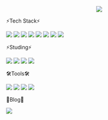 <div align="center">
  <img src="https://github.com/BB545/BB545/blob/main/Welcome%20to%20Hyunhee%E2%80%99s%20Github.gif" />
</div>



⚡Tech Stack⚡


<img src="https://img.shields.io/badge/html5-E34F26.svg?style=for-the-badge&logo=HTML5&logoColor=white" />
<img src="https://img.shields.io/badge/css3-1572B6.svg?style=for-the-badge&logo=CSS3&logoColor=white" />
<img src="https://img.shields.io/badge/javascript-F7DF1E.svg?style=for-the-badge&logo=JavaScript&logoColor=black" />
<img src="https://img.shields.io/badge/react-20232a.svg?style=for-the-badge&logo=react&logoColor=61DAFB" />


<img src="https://img.shields.io/badge/python-3776AB.svg?style=for-the-badge&logo=Python&logoColor=yellow" />
<img src="https://img.shields.io/badge/pandas-150458.svg?style=for-the-badge&logo=pandas&logoColor=white" />
<img src="https://img.shields.io/badge/numpy-013243.svg?style=for-the-badge&logo=NumPy&logoColor=white" />
<img src="https://img.shields.io/badge/mysql-4479A1.svg?style=for-the-badge&logo=MySQL&logoColor=white" />



⚡Studing⚡


<img src="https://img.shields.io/badge/reactnative-20232a.svg?style=for-the-badge&logo=react&logoColor=61DAFB" />
<img src="https://img.shields.io/badge/typescript-3178C6.svg?style=for-the-badge&logo=TypeSScript&logoColor=white" />
<img src="https://img.shields.io/badge/spring-6DB33F.svg?style=for-the-badge&logo=Spring&logoColor=white" />
<img src="https://img.shields.io/badge/node.js-339933.svg?style=for-the-badge&logo=Node.js&logoColor=white" />



🛠️Tools🛠️


<img src="https://img.shields.io/badge/git-F05032.svg?style=for-the-badge&logo=Git&logoColor=white" />
<img src="https://img.shields.io/badge/github-181717.svg?style=for-the-badge&logo=GitHub&logoColor=white" />
<img src="https://img.shields.io/badge/figma-F24E1E.svg?style=for-the-badge&logo=Figma&logoColor=white" />
<img src="https://img.shields.io/badge/vscode-20232a.svg?style=for-the-badge&logo=visualstudiocode&logoColor=007ACC" />



📑Blog📑


<img src="https://img.shields.io/badge/tistory-F24E1E.svg?style=for-the-badge&logo=Tistory&logoColor=white" />
<https://hyunh404.tistory.com/>

